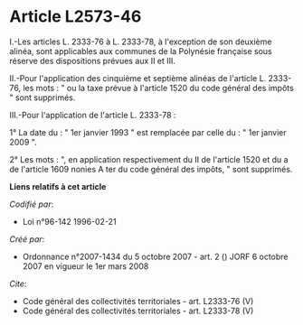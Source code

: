 # Article L2573-46

I.-Les articles L. 2333-76 à L. 2333-78, à l'exception de son deuxième alinéa, sont applicables aux communes de la Polynésie
française sous réserve des dispositions prévues aux II et III. 

II.-Pour l'application des cinquième et septième alinéas de l'article L. 2333-76, les mots : " ou la taxe prévue à l'article
1520 du code général des impôts " sont supprimés. 

III.-Pour l'application de l'article L. 2333-78 : 

1° La date du : " 1er janvier 1993 " est remplacée par celle du : " 1er janvier 2009 ". 

2° Les mots : ", en application respectivement du II de l'article 1520 et du a de l'article 1609 nonies A ter du code général
des impôts, " sont supprimés.

**Liens relatifs à cet article**

_Codifié par_:

  - Loi n°96-142 1996-02-21

_Créé par_:

  - Ordonnance n°2007-1434 du 5 octobre 2007 - art. 2 () JORF 6 octobre 2007 en vigueur le 1er mars 2008

_Cite_:

  - Code général des collectivités territoriales - art. L2333-76 (V)
  - Code général des collectivités territoriales - art. L2333-78 (V)
